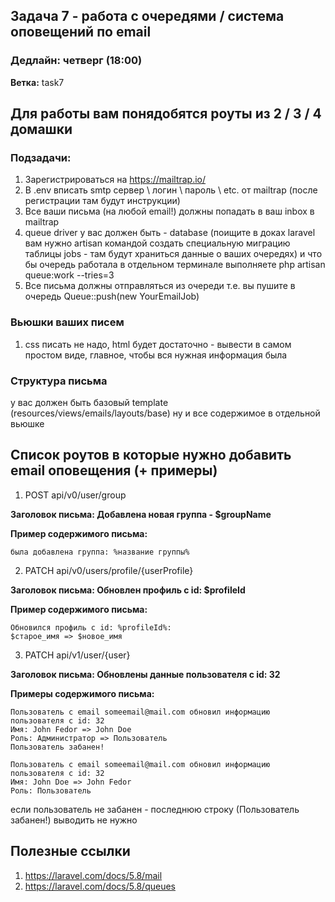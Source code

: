 ## Задача 7 - работа с очередями / система оповещений по email
### Дедлайн: четверг (18:00)

**Ветка:** task7

## Для работы вам понядобятся роуты из 2 / 3 / 4 домашки

### Подзадачи:
1.  Зарегистрироваться на https://mailtrap.io/
2.  В .env вписать smtp сервер \ логин \ пароль \ etc. от mailtrap (после регистрации там будут инструкции)
3.  Все ваши письма (на любой email!) должны попадать в ваш inbox в mailtrap
4.  queue driver у вас должен быть - database (поищите в доках laravel вам нужно artisan командой создать специальную миграцию таблицы jobs - там будут храниться данные о ваших очередях) и что бы очередь работала в отдельном терминале выполняете php artisan queue:work --tries=3
5.  Все письма должны отправляться из очереди т.е. вы пушите в очередь Queue::push(new YourEmailJob)

### Вьюшки ваших писем
1. css писать не надо, html будет достаточно - вывести в самом простом виде, главное, чтобы вся нужная информация была

### Структура письма
у вас должен быть базовый template (resources/views/emails/layouts/base) ну и все содержимое в отдельной вьюшке 

## Список роутов в которые нужно добавить email оповещения (+ примеры)
1. POST     api/v0/user/group

**Заголовок письма: Добавлена новая группа - $groupName**

**Пример содержимого письма:**
```
была добавлена группа: %название группы%
```

2. PATCH    api/v0/users/profile/{userProfile}

**Заголовок письма: Обновлен профиль с id: $profileId**

**Пример содержимого письма:**
```
Обновился профиль с id: %profileId%:
$старое_имя => $новое_имя
```

3. PATCH    api/v1/user/{user}

**Заголовок письма: Обновлены данные пользователя с id: 32**

**Примеры содержимого письма:**
```
Пользователь с email someemail@mail.com обновил информацию пользователя с id: 32
Имя: John Fedor => John Doe
Роль: Администратор => Пользователь
Пользователь забанен!
```
```
Пользователь с email someemail@mail.com обновил информацию пользователя с id: 32
Имя: John Doe => John Fedor
Роль: Пользователь
```
если пользователь не забанен - последнюю строку (Пользователь забанен!) выводить не нужно

## Полезные ссылки
1. https://laravel.com/docs/5.8/mail
2. https://laravel.com/docs/5.8/queues
